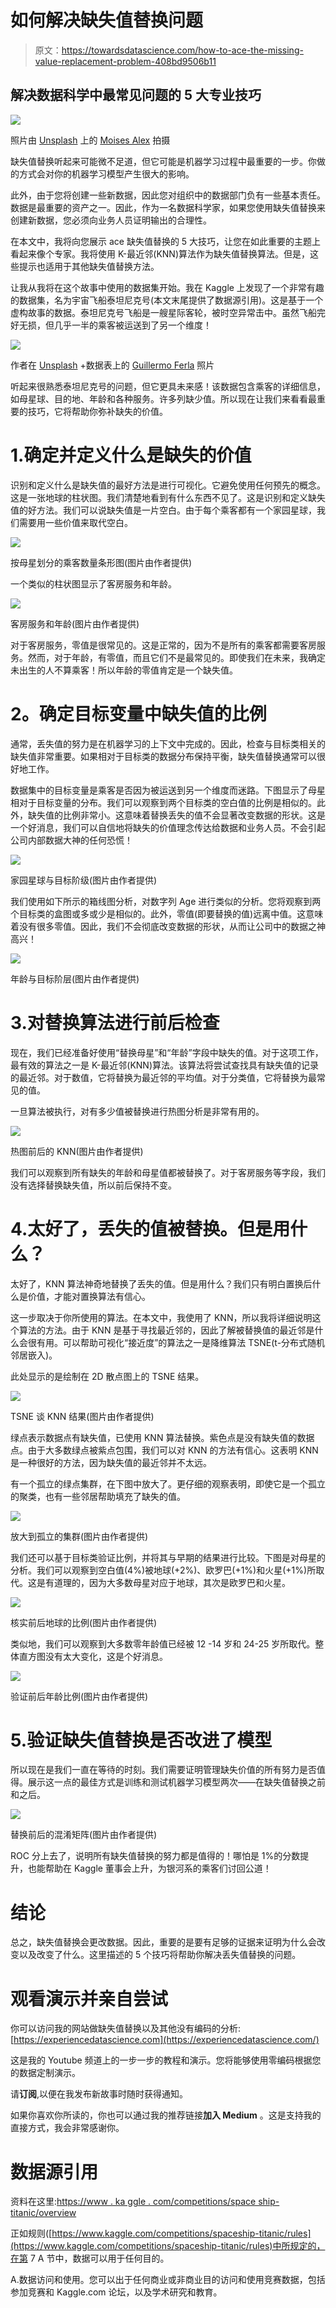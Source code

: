# 如何解决缺失值替换问题

> 原文：<https://towardsdatascience.com/how-to-ace-the-missing-value-replacement-problem-408bd9506b11>

## 解决数据科学中最常见问题的 5 大专业技巧

![](img/0c068371c78d29c4289abd323aa0410e.png)

照片由 [Unsplash](https://unsplash.com/s/photos/tennis-serve?utm_source=unsplash&utm_medium=referral&utm_content=creditCopyText) 上的 [Moises Alex](https://unsplash.com/@arnok?utm_source=unsplash&utm_medium=referral&utm_content=creditCopyText) 拍摄

缺失值替换听起来可能微不足道，但它可能是机器学习过程中最重要的一步。你做的方式会对你的机器学习模型产生很大的影响。

此外，由于您将创建一些新数据，因此您对组织中的数据部门负有一些基本责任。数据是最重要的资产之一。因此，作为一名数据科学家，如果您使用缺失值替换来创建新数据，您必须向业务人员证明输出的合理性。

在本文中，我将向您展示 ace 缺失值替换的 5 大技巧，让您在如此重要的主题上看起来像个专家。我将使用 K-最近邻(KNN)算法作为缺失值替换算法。但是，这些提示也适用于其他缺失值替换方法。

让我从我将在这个故事中使用的数据集开始。我在 Kaggle 上发现了一个非常有趣的数据集，名为宇宙飞船泰坦尼克号(本文末尾提供了数据源引用)。这是基于一个虚构故事的数据。泰坦尼克号飞船是一艘星际客轮，被时空异常击中。虽然飞船完好无损，但几乎一半的乘客被运送到了另一个维度！

![](img/461d61c44fb9a5122288d7779e3a79c9.png)

作者在 [Unsplash](https://unsplash.com/s/photos/space?utm_source=unsplash&utm_medium=referral&utm_content=creditCopyText) +数据表上的 [Guillermo Ferla](https://unsplash.com/@gferla?utm_source=unsplash&utm_medium=referral&utm_content=creditCopyText) 照片

听起来很熟悉泰坦尼克号的问题，但它更具未来感！该数据包含乘客的详细信息，如母星球、目的地、年龄和各种服务。许多列缺少值。所以现在让我们来看看最重要的技巧，它将帮助你弥补缺失的价值。

# 1.确定并定义什么是缺失的价值

识别和定义什么是缺失值的最好方法是进行可视化。它避免使用任何预先的概念。这是一张地球的柱状图。我们清楚地看到有什么东西不见了。这是识别和定义缺失值的好方法。我们可以说缺失值是一片空白。由于每个乘客都有一个家园星球，我们需要用一些价值来取代空白。

![](img/5d57f4271ab8fea9f995e2a2bb025b6a.png)

按母星划分的乘客数量条形图(图片由作者提供)

一个类似的柱状图显示了客房服务和年龄。

![](img/6215e3ecf853c334c9c4923b4fc9087f.png)

客房服务和年龄(图片由作者提供)

对于客房服务，零值是很常见的。这是正常的，因为不是所有的乘客都需要客房服务。然而，对于年龄，有零值，而且它们不是最常见的。即使我们在未来，我确定未出生的人不算乘客！所以年龄的零值肯定是一个缺失值。

# **2。确定目标变量**中缺失值的比例

通常，丢失值的努力是在机器学习的上下文中完成的。因此，检查与目标类相关的缺失值非常重要。如果相对于目标类的数据分布保持平衡，缺失值替换通常可以很好地工作。

数据集中的目标变量是乘客是否因为被运送到另一个维度而迷路。下图显示了母星相对于目标变量的分布。我们可以观察到两个目标类的空白值的比例是相似的。此外，缺失值的比例非常小。这意味着替换丢失的值不会显著改变数据的形状。这是一个好消息，我们可以自信地将缺失的价值理念传达给数据和业务人员。不会引起公司内部数据大神的任何恐慌！

![](img/fde32618798cd9ec553e38fec9627645.png)

家园星球与目标阶级(图片由作者提供)

我们使用如下所示的箱线图分析，对数字列 Age 进行类似的分析。您将观察到两个目标类的盒图或多或少是相似的。此外，零值(即要替换的值)远离中值。这意味着没有很多零值。因此，我们不会彻底改变数据的形状，从而让公司中的数据之神高兴！

![](img/f8e92e743fc4a1d08737f16bb058abc6.png)

年龄与目标阶层(图片由作者提供)

# 3.对替换算法进行前后检查

现在，我们已经准备好使用“替换母星”和“年龄”字段中缺失的值。对于这项工作，最有效的算法之一是 K-最近邻(KNN)算法。该算法将尝试查找具有缺失值的记录的最近邻。对于数值，它将替换为最近邻的平均值。对于分类值，它将替换为最常见的值。

一旦算法被执行，对有多少值被替换进行热图分析是非常有用的。

![](img/80535a270d309ebe96db680f0e9ee26d.png)

热图前后的 KNN(图片由作者提供)

我们可以观察到所有缺失的年龄和母星值都被替换了。对于客房服务等字段，我们没有选择替换缺失值，所以前后保持不变。

# 4.太好了，丢失的值被替换。但是用什么？

太好了，KNN 算法神奇地替换了丢失的值。但是用什么？我们只有明白置换后什么是价值，才能对置换算法有信心。

这一步取决于你所使用的算法。在本文中，我使用了 KNN，所以我将详细说明这个算法的方法。由于 KNN 是基于寻找最近邻的，因此了解被替换值的最近邻是什么会很有用。可以帮助可视化“接近度”的算法之一是降维算法 TSNE(t-分布式随机邻居嵌入)。

此处显示的是绘制在 2D 散点图上的 TSNE 结果。

![](img/ad0e22c30b93413f4845abb179e6f06b.png)

TSNE 谈 KNN 结果(图片由作者提供)

绿点表示数据点有缺失值，已使用 KNN 算法替换。紫色点是没有缺失值的数据点。由于大多数绿点被紫点包围，我们可以对 KNN 的方法有信心。这表明 KNN 是一种很好的方法，因为缺失值的最近邻并不太远。

有一个孤立的绿点集群，在下图中放大了。更仔细的观察表明，即使它是一个孤立的聚类，也有一些邻居帮助填充了缺失的值。

![](img/cc5356094225c611d5d49f13b7c17e1c.png)

放大到孤立的集群(图片由作者提供)

我们还可以基于目标类验证比例，并将其与早期的结果进行比较。下图是对母星的分析。我们可以观察到空白值(4%)被地球(+2%)、欧罗巴(+1%)和火星(+1%)所取代。这是有道理的，因为大多数母星对应于地球，其次是欧罗巴和火星。

![](img/942cc536c31ccb6db7fba45a2248f7e2.png)

核实前后地球的比例(图片由作者提供)

类似地，我们可以观察到大多数零年龄值已经被 12 -14 岁和 24-25 岁所取代。整体直方图没有太大变化，这是个好消息。

![](img/92a01dae8138945511e3b688b426e146.png)

验证前后年龄比例(图片由作者提供)

# 5.验证缺失值替换是否改进了模型

所以现在是我们一直在等待的时刻。我们需要证明管理缺失价值的所有努力是否值得。展示这一点的最佳方式是训练和测试机器学习模型两次——在缺失值替换之前和之后。

![](img/081a3709e057717ea8bd94cd82840f60.png)

替换前后的混淆矩阵(图片由作者提供)

ROC 分上去了，说明所有缺失值替换的努力都是值得的！哪怕是 1%的分数提升，也能帮助在 Kaggle 董事会上升，为银河系的乘客们讨回公道！

# 结论

总之，缺失值替换会更改数据。因此，重要的是要有足够的证据来证明为什么会改变以及改变了什么。这里描述的 5 个技巧将帮助你解决丢失值替换的问题。

# 观看演示并亲自尝试

你可以访问我的网站做缺失值替换以及其他没有编码的分析:[https://experiencedatascience.com](https://experiencedatascience.com/)

这是我的 Youtube 频道上的一步一步的教程和演示。您将能够使用零编码根据您的数据定制演示。

请**订阅**,以便在我发布新故事时随时获得通知。

[](https://pranay-dave9.medium.com/subscribe)  

如果你喜欢你所读的，你也可以通过我的推荐链接**加入 Medium** 。这是支持我的直接方式，我会非常感谢你。

[](https://pranay-dave9.medium.com/membership)  

# **数据源引用**

资料在这里:[https://www . ka ggle . com/competitions/space ship-titanic/overview](https://www.kaggle.com/competitions/spaceship-titanic/overview)

正如规则([https://www.kaggle.com/competitions/spaceship-titanic/rules](https://www.kaggle.com/competitions/spaceship-titanic/rules)中所规定的，在第 7 A 节中，数据可以用于任何目的。

A.数据访问和使用。您可以出于任何商业或非商业目的访问和使用竞赛数据，包括参加竞赛和 Kaggle.com 论坛，以及学术研究和教育。